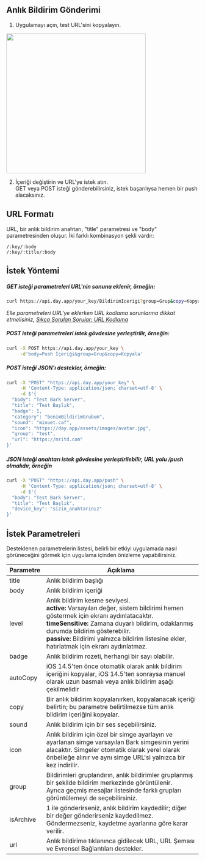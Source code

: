 ## Anlık Bildirim Gönderimi
1. Uygulamayı açın, test URL'sini kopyalayın.

<img src="_media/example.jpg" width=365 />

2. İçeriği değiştirin ve URL'ye istek atın.<br>
GET veya POST isteği gönderebilirsiniz, istek başarılıysa hemen bir push alacaksınız.

## URL Formatı
URL, bir anlık bildirim anahtarı, "title" parametresi ve "body" parametresinden oluşur. İki farklı kombinasyon şekli vardır:

```
/:key/:body 
/:key/:title/:body 
```

## İstek Yöntemi
##### GET isteği parametreleri URL'nin sonuna eklenir, örneğin:
```sh
curl https://api.day.app/your_key/BildirimIcerigi?group=Grup&copy=KopyalanacakIcerik
```
*Elle parametreleri URL'ye eklerken URL kodlama sorunlarına dikkat etmelisiniz, [Sıkça Sorulan Sorular: URL Kodlama](tr/faq?id=%C3%96zel-karakterler-anl%C4%B1k-bildirim-i%C5%9Fleminde-ba%C5%9Far%C4%B1s%C4%B1zl%C4%B1%C4%9Fa-neden-oluyor-%C3%96rne%C4%9Fin-%C4%B0tme-i%C3%A7eri%C4%9Fi-ba%C4%9Flant%C4%B1-i%C3%A7eriyor-veya-gibi-%C3%B6zel-karakterler-bo%C5%9Flu%C4%9Fa-d%C3%B6n%C3%BC%C5%9F%C3%BCyor)*

##### POST isteği parametreleri istek gövdesine yerleştirilir, örneğin:
```sh
curl -X POST https://api.day.app/your_key \
     -d'body=Push İçeriği&group=Grup&copy=Kopyala'
```
##### POST isteği JSON'ı destekler, örneğin:
```sh
curl -X "POST" "https://api.day.app/your_key" \
     -H 'Content-Type: application/json; charset=utf-8' \
     -d $'{
  "body": "Test Bark Server",
  "title": "Test Başlık",
  "badge": 1,
  "category": "benimBildirimGrubum",
  "sound": "minuet.caf",
  "icon": "https://day.app/assets/images/avatar.jpg",
  "group": "test",
  "url": "https://mritd.com"
}'
```

##### JSON isteği anahtarı istek gövdesine yerleştirilebilir, URL yolu */push* olmalıdır, örneğin
```sh
curl -X "POST" "https://api.day.app/push" \
     -H 'Content-Type: application/json; charset=utf-8' \
     -d $'{
  "body": "Test Bark Server",
  "title": "Test Başlık",
  "device_key": "sizin_anahtarınız"
}'
```

## İstek Parametreleri
Desteklenen parametrelerin listesi, belirli bir etkiyi uygulamada nasıl görüneceğini görmek için uygulama içinden önizleme yapabilirsiniz.

| Parametre | Açıklama |
| ----- | ----------- |
| title | Anlık bildirim başlığı |
| body | Anlık bildirim içeriği |
| level | Anlık bildirim kesme seviyesi. <br>**active:** Varsayılan değer, sistem bildirimi hemen göstermek için ekranı aydınlatacaktır.<br>**timeSensitive:** Zamana duyarlı bildirim, odaklanmış durumda bildirim gösterebilir.<br>**passive:** Bildirimi yalnızca bildirim listesine ekler, hatırlatmak için ekranı aydınlatmaz. |
| badge | Anlık bildirim rozeti, herhangi bir sayı olabilir. |
| autoCopy | iOS 14.5'ten önce otomatik olarak anlık bildirim içeriğini kopyalar, iOS 14.5'ten sonraysa manuel olarak uzun basmalı veya anlık bildirim aşağı çekilmelidir |
| copy | Bir anlık bildirim kopyalanırken, kopyalanacak içeriği belirtin; bu parametre belirtilmezse tüm anlık bildirim içeriğini kopyalar. |
| sound | Anlık bildirim için bir ses seçebilirsiniz. |
| icon | Anlık bildirim için özel bir simge ayarlayın ve ayarlanan simge varsayılan Bark simgesinin yerini alacaktır. Simgeler otomatik olarak yerel olarak önbelleğe alınır ve aynı simge URL'si yalnızca bir kez indirilir. |
| group | Bildirimleri gruplandırın, anlık bildirimler gruplanmış bir şekilde bildirim merkezinde görüntülenir.<br>Ayrıca geçmiş mesajlar listesinde farklı grupları görüntülemeyi de seçebilirsiniz. |
| isArchive | 1 ile gönderirseniz, anlık bildirim kaydedilir; diğer bir değer gönderirseniz kaydedilmez. Göndermezseniz, kaydetme ayarlarına göre karar verilir. |
| url | Anlık bildirime tıklanınca gidilecek URL, URL Şeması ve Evrensel Bağlantıları destekler. |
